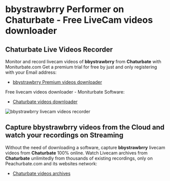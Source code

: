 # bbystrawbrry Performer on Chaturbate - Free LiveCam videos downloader

## Chaturbate Live Videos Recorder

Monitor and record livecam videos of **bbystrawbrry** from **Chaturbate** with Moniturbate.com
Get a premium trial for free by just and only registering with your Email address:
* [bbystrawbrry Premium videos downloader](https://moniturbate.com/request-demo-licence-key.html)

Free livecam videos downloader - Moniturbate Software:
* [Chaturbate videos downloader](https://moniturbate.com/moniturbate-download-software.html)

![bbystrawbrry livecam videos recorder](https://peachurnet.com/templates/moniturbate-software.png)


## Capture bbystrawbrry videos from the Cloud and watch your recordings on Streaming

Without the need of downloading a software, capture **bbystrawbrry** livecam videos from **Chaturbate** 100% online.
Watch Livecam archives from **Chaturbate** unlimitedly from thousands of existing recordings, only on Peachurbate.com and its websites network:
* [Chaturbate videos archives](https://peachurnet.com/)